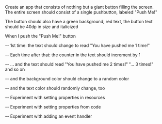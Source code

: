 Create an app that consists of nothing but a giant button filling the screen. The entire screen should consist of a single pushbutton, labeled "Push Me!"

The button should also have a green background, red text, the button text should be 40dp in size and italicized

  When I push the "Push Me!" button

-- 1st time: the text should change to read "You have pushed me 1 time!"

-- Each time after that: the counter in the text should increment by 1

-- ... and the text should read "You have pushed me 2 times!" "... 3 times!" and so on

-- and the background color should change to a random color

-- and the text color should randomly change, too

-- Experiment with setting properties in resources

-- Experiment with setting properties from code

-- Experiment with adding an event handler

